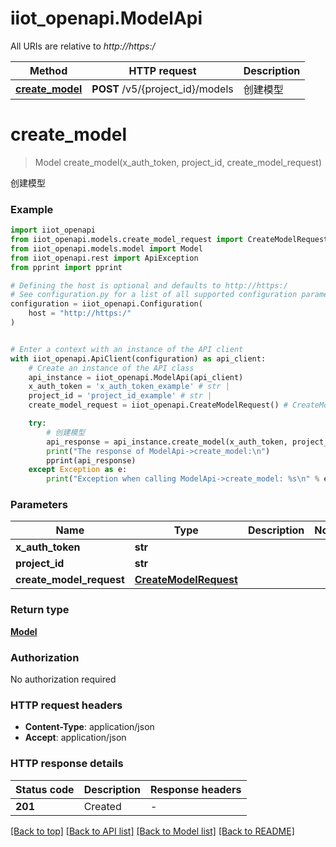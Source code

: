 # iiot_openapi.ModelApi

All URIs are relative to *http://https:/*

Method | HTTP request | Description
------------- | ------------- | -------------
[**create_model**](ModelApi.md#create_model) | **POST** /v5/{project_id}/models | 创建模型


# **create_model**
> Model create_model(x_auth_token, project_id, create_model_request)

创建模型

### Example


```python
import iiot_openapi
from iiot_openapi.models.create_model_request import CreateModelRequest
from iiot_openapi.models.model import Model
from iiot_openapi.rest import ApiException
from pprint import pprint

# Defining the host is optional and defaults to http://https:/
# See configuration.py for a list of all supported configuration parameters.
configuration = iiot_openapi.Configuration(
    host = "http://https:/"
)


# Enter a context with an instance of the API client
with iiot_openapi.ApiClient(configuration) as api_client:
    # Create an instance of the API class
    api_instance = iiot_openapi.ModelApi(api_client)
    x_auth_token = 'x_auth_token_example' # str | 
    project_id = 'project_id_example' # str | 
    create_model_request = iiot_openapi.CreateModelRequest() # CreateModelRequest | 

    try:
        # 创建模型
        api_response = api_instance.create_model(x_auth_token, project_id, create_model_request)
        print("The response of ModelApi->create_model:\n")
        pprint(api_response)
    except Exception as e:
        print("Exception when calling ModelApi->create_model: %s\n" % e)
```



### Parameters


Name | Type | Description  | Notes
------------- | ------------- | ------------- | -------------
 **x_auth_token** | **str**|  | 
 **project_id** | **str**|  | 
 **create_model_request** | [**CreateModelRequest**](CreateModelRequest.md)|  | 

### Return type

[**Model**](Model.md)

### Authorization

No authorization required

### HTTP request headers

 - **Content-Type**: application/json
 - **Accept**: application/json

### HTTP response details

| Status code | Description | Response headers |
|-------------|-------------|------------------|
**201** | Created |  -  |

[[Back to top]](#) [[Back to API list]](../README.md#documentation-for-api-endpoints) [[Back to Model list]](../README.md#documentation-for-models) [[Back to README]](../README.md)

